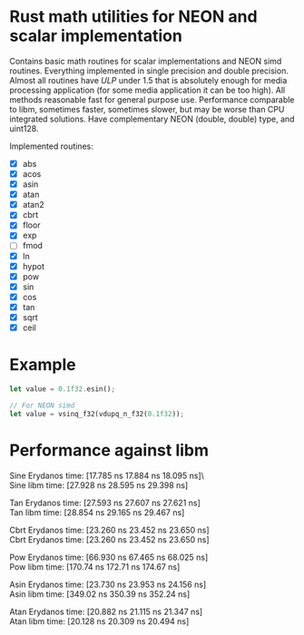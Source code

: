 # Rust math utilities for NEON and scalar implementation

Contains basic math routines for scalar implementations and NEON simd routines.
Everything implemented in single precision and double precision.
Almost all routines have *ULP* under 1.5 that is absolutely enough for media processing application (for some media
application it can be too high).
All methods reasonable fast for general purpose use. Performance comparable to libm, sometimes faster, sometimes slower,
but may be worse than CPU integrated solutions.
Have complementary NEON (double, double) type, and uint128.

Implemented routines:

- [x] abs
- [x] acos
- [x] asin
- [x] atan
- [x] atan2
- [x] cbrt
- [x] floor
- [x] exp
- [ ] fmod
- [x] ln
- [x] hypot
- [x] pow
- [x] sin
- [x] cos
- [x] tan
- [x] sqrt
- [x] ceil

# Example

```rust
let value = 0.1f32.esin();

// For NEON simd
let value = vsinq_f32(vdupq_n_f32(0.1f32));
```

# Performance against libm

Sine Erydanos           time:   [17.785 ns 17.884 ns 18.095 ns]\                           
Sine libm               time:   [27.928 ns 28.595 ns 29.398 ns] 

Tan Erydanos            time:   [27.593 ns 27.607 ns 27.621 ns]\
Tan libm                time:   [28.854 ns 29.165 ns 29.467 ns]

Cbrt Erydanos           time:   [23.260 ns 23.452 ns 23.650 ns]\
Cbrt Erydanos           time:   [23.260 ns 23.452 ns 23.650 ns]

Pow Erydanos            time:   [66.930 ns 67.465 ns 68.025 ns]\
Pow libm                time:   [170.74 ns 172.71 ns 174.67 ns]

Asin Erydanos           time:   [23.730 ns 23.953 ns 24.156 ns]\
Asin libm               time:   [349.02 ns 350.39 ns 352.24 ns] 

Atan Erydanos           time:   [20.882 ns 21.115 ns 21.347 ns]\
Atan libm               time:   [20.128 ns 20.309 ns 20.494 ns] 